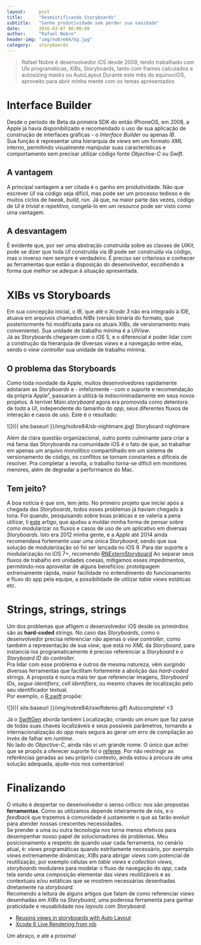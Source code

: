 ```yaml
---
layout:     post
title:      "Desmistificando Storyboards"
subtitle:   "Ganhe produtividade sem perder sua sanidade"
date:       2016-03-07 00:00:00
author:     "Rafael Nobre"
header-img: "img/nobre84/bg.jpg"
category:   storyboards
---
```


> Rafael Nobre é desenvolvedor iOS desde 2009, tendo trabalhado com UIs programáticas, XIBs, Storyboards, tanto com frames calculados e autosizing masks ou AutoLayout
> Durante este mês do equinociOS, aproveito para abrir minha mente com os temas apresentados

# Interface Builder

Desde o período de Beta da primeira SDK do então iPhoneOS, em 2008, a Apple já havia disponibilizado e recomendado o uso de sua aplicação de construção de interfaces gráficas - o *Interface Builder* ou apenas *IB*.  
Sua função é representar uma hierarquia de *views* em um formato *XML* interno, permitindo visualmente manipular suas características e comportamento sem precisar utilizar código fonte *Objective-C* ou *Swift*.  

## A vantagem
A principal vantagem a ser citada é o ganho em produtividade. Não que escrever *UI* via código seja difícil, mas pode ser um processo tedioso e de muitos ciclos de *tweak*, *build*, *run*. Já que, na maior parte das vezes, código de *UI* é *trivial* e *repetitivo*, congelá-lo em um *resource* pode ser visto como uma vantagem.

## A desvantagem
É evidente que, por ser uma abstração construída sobre as classes de *UIKit*, pode se dizer que toda *UI* construída via *IB* pode ser construída via código, mas o inverso nem sempre é verdadeiro. É preciso ser criterioso e conhecer as ferramentas que estão a disposição do desenvolvedor, escolhendo a forma que melhor se adeque à situação apresentada.

# XIBs vs Storyboards
Em sua concepção inicial, o *IB*, que até o *Xcode 3* não era integrado à IDE, atuava em arquivos chamados *NIBs* (versão binária do formato, que posteriormente foi modificada para os atuais *XIBs*, de versionamento mais conveniente). Sua unidade de trabalho mínima é a *UIView*.  
Já as Storyboards chegaram com o iOS 5, e o diferencial é poder lidar com a construção da hierarquia de diversas *views* e a navegação entre elas, sendo o *view controller* sua unidade de trabalho mínima.  

## O problema das Storyboards
Como toda novidade da Apple, muitos desenvolvedores rapidamente adotaram as *Storyboards* e - infelizmente - com o suporte e recomendação da própria *Apple*¹, passaram a utilizá-la indiscriminadamente em seus novos projetos. A terrível *Main.storyboard* agora era promovida como detentora de *toda* a *UI*, independente do tamanho do *app*, seus diferentes fluxos de interação e casos de uso. Este é o resultado:  

![]({{ site.baseurl }}/img/nobre84/sb-nightmare.jpg)
<span class="caption text-muted">Storyboard nightmare</span>

Além da clara questão organizacional, outro ponto culminante para criar a má fama das Storyboards na comunidade iOS é o fato de que, ao trabalhar em apenas um arquivo monolítico compartilhado em um sistema de versionamento de código, os conflitos se tornam constantes e difíceis de resolver. Pra completar a revolta, o trabalho torna-se difícil em monitores menores, além de degradar a performance do Mac.

## Tem jeito?
A boa notícia é que sim, tem jeito. No primeiro projeto que iniciei após a chegada das *Storyboards*, todos esses problemas já haviam chegado à tona. Foi quando, pesquisando sobre boas práticas e se valeria a pena utilizar, li [este](http://robsprogramknowledge.blogspot.com.br/2012/01/uistoryboard-best-practices.html) artigo, que ajudou a moldar minha forma de pensar sobre como modularizar os fluxos e casos de uso de um aplicativo em diversas *Storyboards*. Isto era 2012 minha gente, e a *Apple* até 2014 ainda recomendava fortemente usar uma única *Storyboard*, sendo que sua solução de modularização só foi ser lançada no iOS 9. Para dar suporte a modularização no iOS 7+, recomendo [RNExternStoryboard](https://github.com/nobre84/RNExternStoryboard)
Ao separar seus fluxos de trabalho em unidades coesas, mitigamos esses impedimentos, permitindo-nos aproveitar de alguns benefícios: prototipagem extremamente rápida, maior facilidade no entendimento do funcionamento e fluxo do app pela equipe, a possibilidade de utilizar *table views* estáticas etc.

# Strings, strings, strings
Um dos problemas que afligem o desenvolvedor iOS desde os primórdios são as **hard-coded** strings. No caso das *Storyboards*, como o desenvolvedor precisa referenciar não apenas o *view controller*, como também a representação de sua *view*, que está no *XML* da *Storyboard*, para instanciá-los programaticamente é preciso referenciar a *Storyboard* e o *Storyboard ID* do *controller*.  
Pra lidar com esse problema e outros de mesma natureza, vêm surgindo diversas ferramentas que facilitam fortemente a abolição das *hard-coded* strings. A proposta é nunca mais ter que referenciar imagens, *Storyboard IDs*, *segue identifiers*, *cell identifiers*, ou mesmo chaves de localização pelo seu identificador textual.  
Por exemplo, o [R.swift](https://github.com/mac-cain13/R.swift) propõe:

![]({{ site.baseurl }}/img/nobre84/rswiftdemo.gif)
<span class="caption text-muted">Autocomplete! <3</span>  

Já o [SwiftGen](https://github.com/AliSoftware/SwiftGen) aborda também Localização, criando um *enum* que faz parse de todas suas chaves localizáveis e seus possíveis parâmetros, tornando a internacionalização do *app* mais segura ao gerar um erro de compilação ao invés de falhar em *runtime*.  
No lado do *Objective-C*, ainda não vi um grande nome. O único que achei que se propôs a oferecer suporte foi o [referee](https://github.com/Dynamit/referee). Por não restringir as referências geradas ao seu próprio contexto, ainda estou à procura de uma solução adequada, ajude-nos nos comentários!

# Finalizando
O intuito é despertar no desenvolvedor o senso crítico: nos são propostas **ferramentas**. Como as utilizamos depende inteiramente de nós, e o *feedback* que trazemos à comunidade é justamente o que as farão evoluir para atender nossas crescentes necessidades.  
Se prender a uma ou outra tecnologia nos torna menos efetivos para desempenhar nosso papel de solucionadores de problemas. Meu posicionamento a respeito de quando usar cada ferramenta, no cenário atual, é: *views* programáticas quando estritamente necessário, por exemplo *views* extremamente dinâmicas; *XIBs* para abrigar *views* com potencial de reutilização, por exemplo células em *table views* e *collection views*, *storyboards* modulares para modelar o fluxo de navegação do *app*, cada tela sendo uma composição elementar das *views* reutilizáveis e as contextuais e/ou estáticas que se mostrem necessárias desenhadas diretamente na *storyboard*.  
Recomendo a leitura de alguns artigos que falam de como referenciar *views* desenhadas em *XIBs* na *Storyboard*, uma poderosa ferramenta para ganhar praticidade e reusabilidade nos *layouts* com *Storyboard*:  

* [Reusing views in storyboards with Auto Layout](http://cocoanuts.mobi/2014/03/26/reusable/)  
* [Xcode 6 Live Rendering from nib](http://justabeech.com/2014/07/27/xcode-6-live-rendering-from-nib/)

Um abraço, e até a próxima!
